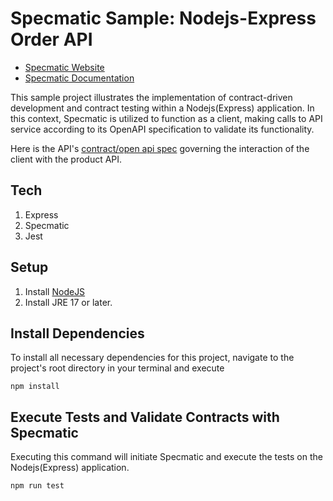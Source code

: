 # Specmatic Sample: Nodejs-Express Order API

- [Specmatic Website](https://specmatic.io)
- [Specmatic Documentation](https://specmatic.io/documentation.html)

This sample project illustrates the implementation of contract-driven development and contract testing within a Nodejs(Express) application. In this context, Specmatic is utilized to function as a client, making calls to API service according to its OpenAPI specification to validate its functionality.

Here is the API's [contract/open api spec](https://github.com/specmatic/specmatic-order-contracts/blob/main/io/specmatic/examples/store/openapi/api_order_v3.yaml) governing the interaction of the client with the product API.

## Tech

1. Express
2. Specmatic
3. Jest

## Setup

1. Install [NodeJS](https://nodejs.org/en)
2. Install JRE 17 or later.

## Install Dependencies

To install all necessary dependencies for this project, navigate to the project's root directory in your terminal and execute

```shell
npm install
```

## Execute Tests and Validate Contracts with Specmatic

Executing this command will initiate Specmatic and execute the tests on the Nodejs(Express) application.

```shell
npm run test
```
